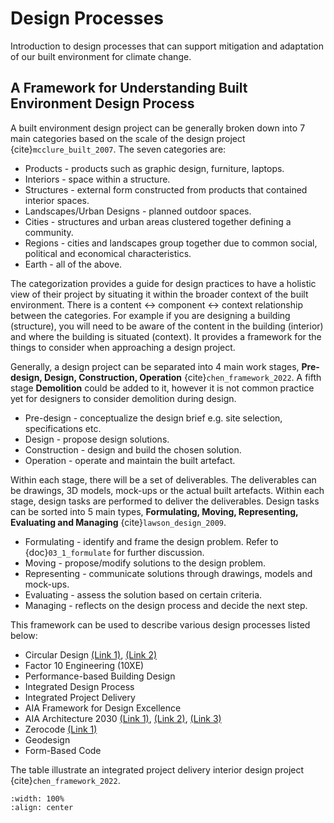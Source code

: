 # Design Processes
Introduction to design processes that can support mitigation and adaptation of our built environment for climate change.

## A Framework for Understanding Built Environment Design Process
A built environment design project can be generally broken down into 7 main categories based on the scale of the design project {cite}`mcclure_built_2007`. The seven categories are:

- Products - products such as graphic design, furniture, laptops.
- Interiors - space within a structure.
- Structures - external form constructed from products that contained interior spaces.
- Landscapes/Urban Designs - planned outdoor spaces.
- Cities - structures and urban areas clustered together defining a community.
- Regions - cities and landscapes group together due to common social, political and economical characteristics.
- Earth - all of the above.

The categorization provides a guide for design practices to have a holistic view of their project by situating it within the broader context of the built environment. There is a content <-> component <-> context relationship between the categories. For example if you are designing a building (structure), you will need to be aware of the content in the building (interior) and where the building is situated (context). It provides a framework for the things to consider when approaching a design project.

Generally, a design project can be separated into 4 main work stages, **Pre-design, Design, Construction, Operation** {cite}`chen_framework_2022`. A fifth stage **Demolition** could be added to it, however it is not common practice yet for designers to consider demolition during design.

- Pre-design - conceptualize the design brief e.g. site selection, specifications etc.
- Design - propose design solutions.
- Construction - design and build the chosen solution.
- Operation - operate and maintain the built artefact.

Within each stage, there will be a set of deliverables. The deliverables can be drawings, 3D models, mock-ups or the actual built artefacts. Within each stage, design tasks are performed to deliver the deliverables. Design tasks can be sorted into 5 main types, **Formulating, Moving, Representing, Evaluating and Managing** {cite}`lawson_design_2009`.

- Formulating - identify and frame the design problem. Refer to {doc}`03_1_formulate` for further discussion.
- Moving - propose/modify solutions to the design problem.
- Representing - communicate solutions through drawings, models and mock-ups.
- Evaluating - assess the solution based on certain criteria.
- Managing - reflects on the design process and decide the next step.

This framework can be used to describe various design processes listed below:

- Circular Design <a href="https://ellenmacarthurfoundation.org/" target="_blank">(Link 1)</a>, <a href="https://ce-toolkit.dhub.arup.com/" target="_blank">(Link 2)</a>
- Factor 10 Engineering (10XE)
- Performance-based Building Design
- Integrated Design Process
- Integrated Project Delivery
- AIA Framework for Design Excellence
- AIA Architecture 2030 <a href="http://www.2030palette.org/" target="_blank">(Link 1)</a>, <a href="https://materialspalette.org//" target="_blank">(Link 2)</a>, <a href="https://architecture2030.org/education/" target="_blank">(Link 3)</a>
- Zerocode <a href="https://zero-code.org/zero-code/" target="_blank">(Link 1)</a>
- Geodesign
- Form-Based Code

The table illustrate an integrated project delivery interior design project {cite}`chen_framework_2022`.
```{image} ../../_static/design_proj.png
:width: 100%
:align: center
```
